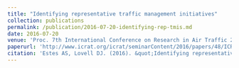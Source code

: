 ```yaml
---
title: "Identifying representative traffic management initiatives"
collection: publications
permalink: /publication/2016-07-20-identifying-rep-tmis.md
date: 2016-07-20
venue: 'Proc. 7th International Conference on Research in Air Traffic 2016'
paperurl: 'http://www.icrat.org/icrat/seminarContent/2016/papers/48/ICRAT_2016_paper_48.pdf'
citation: 'Estes AS, Lovell DJ. (2016). &quot;Identifying representative traffic management initiatives.&quot; <i>Proc. 7th International Conference on Research in Air Traffic 2016</i>. Philadelphia, PA'
---
```

